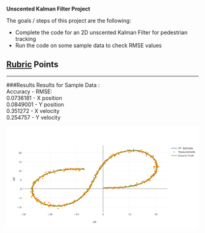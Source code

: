 
**Unscented Kalman Filter Project**

The goals / steps of this project are the following:

* Complete the code for an 2D unscented Kalman Filter for pedestrian tracking
* Run the code on some sample data to check RMSE values

[//]: # (Image References)

[output1]: ./output_images/output1.png "Output 1"

## [Rubric](https://review.udacity.com/#!/rubrics/783/view) Points

---

###Results
Results for Sample Data :<br>
	Accuracy - RMSE:<br> 
	0.0736181 - X position<br>
	0.0849001 - Y position<br>
	0.351272 - X velocity<br>
	0.254757 - Y velocity<br>

![alt text][output1]


